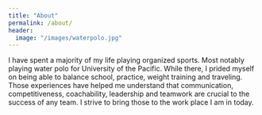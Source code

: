 ```yaml
---
title: "About"
permalink: /about/
header:
  image: "/images/waterpolo.jpg"
---
```


I have spent a majority of my life playing organized sports.  Most notably playing water polo for University of the Pacific.   While there, I prided myself on being able to balance school,  practice, weight training and traveling.  Those experiences have helped me understand that communication, competitiveness, coachability, leadership and teamwork are crucial to the success of any team. I strive to bring those to the work place I am in today.
